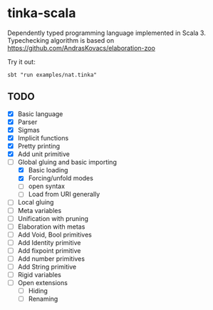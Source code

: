 # tinka-scala

Dependently typed programming language implemented in Scala 3.
Typechecking algorithm is based on https://github.com/AndrasKovacs/elaboration-zoo

Try it out:

```
sbt "run examples/nat.tinka"
```

## TODO
- [x] Basic language
- [x] Parser
- [x] Sigmas
- [x] Implicit functions
- [x] Pretty printing
- [x] Add unit primitive
- [ ] Global gluing and basic importing
  - [x] Basic loading
  - [x] Forcing/unfold modes
  - [ ] open syntax
  - [ ] Load from URI generally
- [ ] Local gluing
- [ ] Meta variables
- [ ] Unification with pruning
- [ ] Elaboration with metas
- [ ] Add Void, Bool primitives
- [ ] Add Identity primitive
- [ ] Add fixpoint primitive
- [ ] Add number primitives
- [ ] Add String primitive
- [ ] Rigid variables
- [ ] Open extensions
  - [ ] Hiding
  - [ ] Renaming
